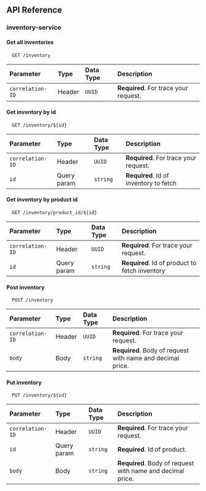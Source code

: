 ## API Reference


### inventory-service
#### Get all inventories

```http
  GET /inventory
```

| Parameter        | Type   | Data Type | Description                           |
|:-----------------|:-------|:----------|:--------------------------------------|
| `correlation-ID` | Header | `UUID`    | **Required**. For trace your request. |

#### Get inventory by id

```http
  GET /inventory/${id}
```

| Parameter        | Type        | Data Type | Description                             |
|:-----------------|:------------|:----------|:----------------------------------------|
| `correlation-ID` | Header      | `UUID`    | **Required**. For trace your request.   |
| `id`             | Query param | `string`  | **Required**. Id of inventory to fetch  |

#### Get inventory by product id

```http
  GET /inventory/product_id/${id}
```

| Parameter        | Type        | Data Type | Description                                    |
|:-----------------|:------------|:----------|:-----------------------------------------------|
| `correlation-ID` | Header      | `UUID`    | **Required**. For trace your request.          |
| `id`             | Query param | `string`  | **Required**. Id of product to fetch inventory |

#### Post inventory

```http
  POST /inventory
```

| Parameter        | Type   | Data Type | Description                                                |
|:-----------------|:-------|:----------|:-----------------------------------------------------------|
| `correlation-ID` | Header | `UUID`    | **Required**. For trace your request.                      |
| `body`           | Body   | `string`  | **Required**. Body of request with name and decimal price. |

#### Put inventory

```http
  PUT /inventory/${id}
```

| Parameter        | Type        | Data Type | Description                                                |
|:-----------------|:------------|:----------|:-----------------------------------------------------------|
| `correlation-ID` | Header      | `UUID`    | **Required**. For trace your request.                      |
| `id`             | Query param | `string`  | **Required**. Id of product.                               |
| `body`           | Body        | `string`  | **Required**. Body of request with name and decimal price. |